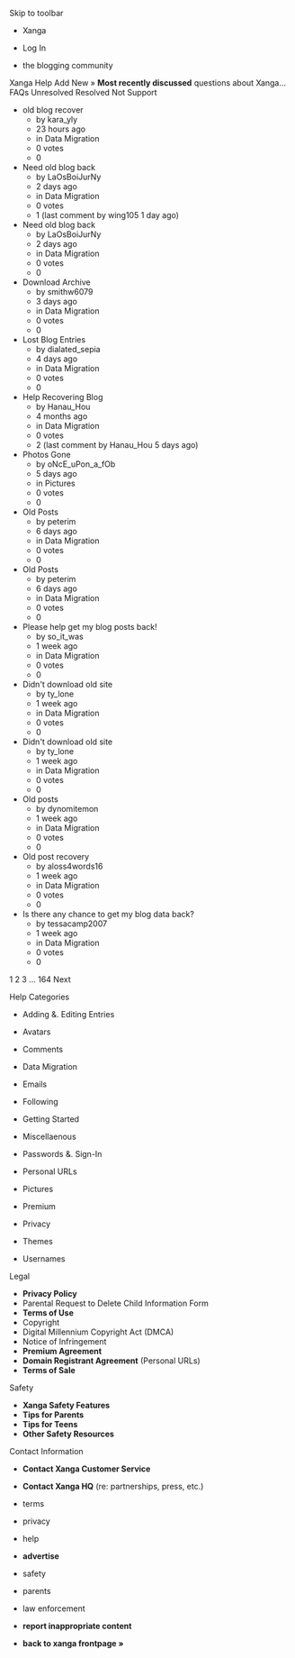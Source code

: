 Skip to toolbar

*   Xanga

*   Log In

*   the blogging community

Xanga Help Add New » **Most recently discussed** questions about Xanga… FAQs Unresolved Resolved Not Support

*   old blog recover
    *   by kara\_yly
    *   23 hours ago
    *   in Data Migration
    *   0 votes
    *   0
*   Need old blog back
    *   by LaOsBoiJurNy
    *   2 days ago
    *   in Data Migration
    *   0 votes
    *   1 (last comment by wing105 1 day ago)
*   Need old blog back
    *   by LaOsBoiJurNy
    *   2 days ago
    *   in Data Migration
    *   0 votes
    *   0
*   Download Archive
    *   by smithw6079
    *   3 days ago
    *   in Data Migration
    *   0 votes
    *   0
*   Lost Blog Entries
    *   by dialated\_sepia
    *   4 days ago
    *   in Data Migration
    *   0 votes
    *   0
*   Help Recovering Blog
    *   by Hanau\_Hou
    *   4 months ago
    *   in Data Migration
    *   0 votes
    *   2 (last comment by Hanau\_Hou 5 days ago)
*   Photos Gone
    *   by oNcE\_uPon\_a\_fOb
    *   5 days ago
    *   in Pictures
    *   0 votes
    *   0
*   Old Posts
    *   by peterim
    *   6 days ago
    *   in Data Migration
    *   0 votes
    *   0
*   Old Posts
    *   by peterim
    *   6 days ago
    *   in Data Migration
    *   0 votes
    *   0
*   Please help get my blog posts back!
    *   by so\_it\_was
    *   1 week ago
    *   in Data Migration
    *   0 votes
    *   0
*   Didn't download old site
    *   by ty\_lone
    *   1 week ago
    *   in Data Migration
    *   0 votes
    *   0
*   Didn't download old site
    *   by ty\_lone
    *   1 week ago
    *   in Data Migration
    *   0 votes
    *   0
*   Old posts
    *   by dynomitemon
    *   1 week ago
    *   in Data Migration
    *   0 votes
    *   0
*   Old post recovery
    *   by aloss4words16
    *   1 week ago
    *   in Data Migration
    *   0 votes
    *   0
*   Is there any chance to get my blog data back?
    *   by tessacamp2007
    *   1 week ago
    *   in Data Migration
    *   0 votes
    *   0

1 2 3 ... 164 Next

Help Categories

*   Adding &. Editing Entries
*   Avatars
*   Comments
*   Data Migration
*   Emails
*   Following
*   Getting Started
*   Miscellaenous

*   Passwords &. Sign-In
*   Personal URLs
*   Pictures
*   Premium
*   Privacy
*   Themes
*   Usernames

Legal

*   **Privacy Policy**
*   Parental Request to Delete Child Information Form
*   **Terms of Use**
*   Copyright
*   Digital Millennium Copyright Act (DMCA)
*   Notice of Infringement
*   **Premium Agreement**
*   **Domain Registrant Agreement** (Personal URLs)
*   **Terms of Sale**

Safety

*   **Xanga Safety Features**
*   **Tips for Parents**
*   **Tips for Teens**
*   **Other Safety Resources**

Contact Information

*   **Contact Xanga Customer Service**
*   **Contact Xanga HQ** (re: partnerships, press, etc.)

*   terms
*   privacy
*   help
*   **advertise**

*   safety
*   parents
*   law enforcement
*   **report inappropriate content**

*   **back to xanga frontpage »**